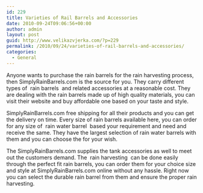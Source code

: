 ```yaml
---
id: 229
title: Varieties of Rail Barrels and Accessories
date: 2010-09-24T09:06:56+00:00
author: admin
layout: post
guid: http://www.velikazvjerka.com/?p=229
permalink: /2010/09/24/varieties-of-rail-barrels-and-accessories/
categories:
  - General
---
```

Anyone wants to purchase the rain barrels for the rain harvesting process, then SimplyRainBarrels.com is the source for you. They carry different types of &nbsp;rain barrels&nbsp; and related accessories at a reasonable cost. They are dealing with the rain barrels made up of high quality materials, you can visit their website and buy affordable one based on your taste and style.

SimplyRainBarrels.com free shipping for all their products and you can get the delivery on time. Every size of rain barrels available here, you can order for any size of &nbsp;rain water barrel&nbsp; based your requirement and need and receive the same. They have the largest selection of rain water barrels with them and you can choose the for your wish.

The SimplyRainBarrels.com supplies the tank accessories as well to meet out the customers demand. The &nbsp;rain harvesting&nbsp; can be done easily through the perfect fit rain barrels, you can order them for your choice size and style at SimplyRainBarrels.com online without any hassle. Right now you can select the durable rain barrel from them and ensure the proper rain harvesting.
